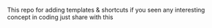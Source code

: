 This repo for adding templates & shortcuts 
if you seen any interesting concept in coding just share with this
